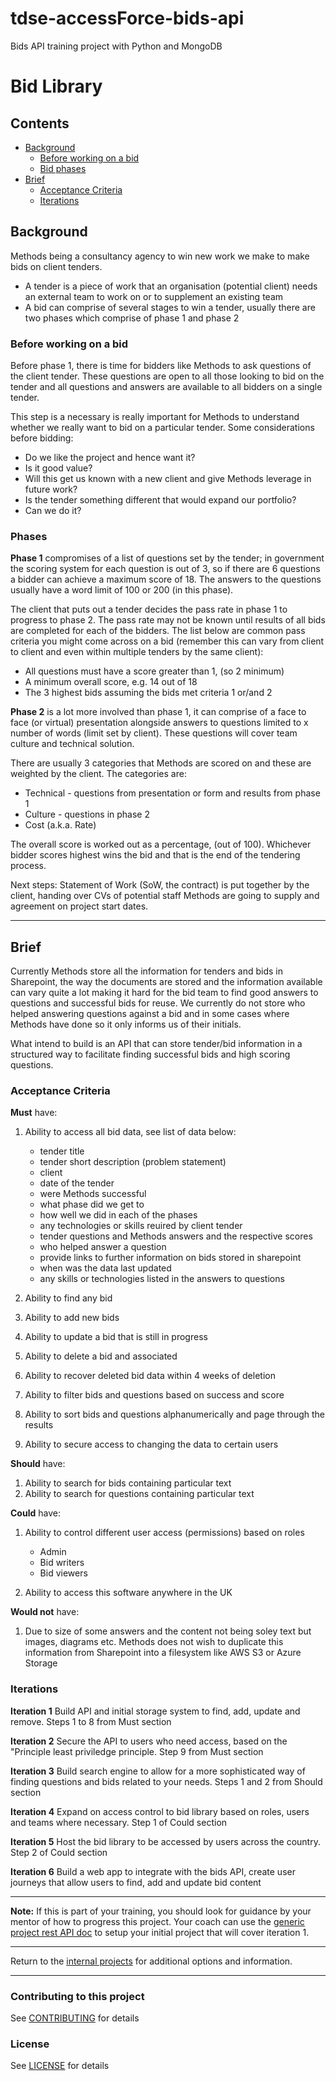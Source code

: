 # tdse-accessForce-bids-api
Bids API training project with Python and MongoDB

# Bid Library

## Contents

- [Background](#background)
  - [Before working on a bid](#before-working-on-a-bid)
  - [Bid phases](#phases)
- [Brief](#brief)
  - [Acceptance Criteria](#acceptance-criteria)
  - [Iterations](#iterations)

## Background

Methods being a consultancy agency to win new work we make to make bids on client tenders.

- A tender is a piece of work that an organisation (potential client) needs an external team to work on or to supplement an existing team
- A bid can comprise of several stages to win a tender, usually there are two phases which comprise of phase 1 and phase 2

### Before working on a bid

Before phase 1, there is time for bidders like Methods to ask questions of the client tender. These questions are open to all those looking to bid on the tender and all questions and answers are available to all bidders on a single tender.

This step is a necessary is really important for Methods to understand whether we really want to bid on a particular tender. Some considerations before bidding:

- Do we like the project and hence want it?
- Is it good value?
- Will this get us known with a new client and give Methods leverage in future work?
- Is the tender something different that would expand our portfolio?
- Can we do it?

### Phases

**Phase 1** compromises of a list of questions set by the tender; in government the scoring system for each question is out of 3, so if there are 6 questions a bidder can achieve a maximum score of 18. The answers to the questions usually have a word limit of 100 or 200 (in this phase).

The client that puts out a tender decides the pass rate in phase 1 to progress to phase 2. The pass rate may not be known until results of all bids are completed for each of the bidders. The list below are common pass criteria you might come across on a bid (remember this can vary from client to client and even within multiple tenders by the same client):

- All questions must have a score greater than 1, (so 2 minimum)
- A minimum overall score, e.g. 14 out of 18
- The 3 highest bids assuming the bids met criteria 1 or/and 2

**Phase 2** is a lot more involved than phase 1, it can comprise of a face to face (or virtual) presentation alongside answers to questions limited to x number of words (limit set by client). These questions will cover team culture and technical solution.

There are usually 3 categories that Methods are scored on and these are weighted by the client. The categories are:

- Technical - questions from presentation or form and results from phase 1
- Culture - questions in phase 2
- Cost (a.k.a. Rate)

The overall score is worked out as a percentage, (out of 100). Whichever bidder scores highest wins the bid and that is the end of the tendering process.

Next steps: Statement of Work (SoW, the contract) is put together by the client, handing over CVs of potential staff Methods are going to supply and agreement on project start dates.

--------------

## Brief

Currently Methods store all the information for tenders and bids in Sharepoint, the way the documents are stored and the information available can vary quite a lot making it hard for the bid team to find good answers to questions and successful bids for reuse. We currently do not store who helped answering questions against a bid and in some cases where Methods have done so it only informs us of their initials.

What intend to build is an API that can store tender/bid information in a structured way to facilitate finding successful bids and high scoring questions.

### Acceptance Criteria

**Must** have:

1. Ability to access all bid data, see list of data below:

    - tender title
    - tender short description (problem statement)
    - client
    - date of the tender
    - were Methods successful
    - what phase did we get to
    - how well we did in each of the phases
    - any technologies or skills reuired by client tender
    - tender questions and Methods answers and the respective scores
    - who helped answer a question
    - provide links to further information on bids stored in sharepoint
    - when was the data last updated
    - any skills or technologies listed in the answers to questions

1. Ability to find any bid
1. Ability to add new bids
1. Ability to update a bid that is still in progress
1. Ability to delete a bid and associated
1. Ability to recover deleted bid data within 4 weeks of deletion
1. Ability to filter bids and questions based on success and score
1. Ability to sort bids and questions alphanumerically and page through the results
1. Ability to secure access to changing the data to certain users

**Should** have:

1. Ability to search for bids containing particular text
1. Ability to search for questions containing particular text

**Could** have:

1. Ability to control different user access (permissions) based on roles

    - Admin
    - Bid writers
    - Bid viewers

1. Ability to access this software anywhere in the UK

**Would not** have:

1. Due to size of some answers and the content not being soley text but images, diagrams etc. Methods does not wish to duplicate this information from Sharepoint into a filesystem like AWS S3 or Azure Storage

### Iterations

**Iteration 1** Build API and initial storage system to find, add, update and remove. Steps 1 to 8 from Must section

**Iteration 2** Secure the API to users who need access, based on the "Principle least priviledge principle. Step 9 from Must section

**Iteration 3** Build search engine to allow for a more sophisticated way of finding questions and bids related to your needs. Steps 1 and 2 from Should section

**Iteration 4** Expand on access control to bid library based on roles, users and teams where necessary. Step 1 of Could section

**Iteration 5** Host the bid library to be accessed by users across the country. Step 2 of Could section

**Iteration 6** Build a web app to integrate with the bids API, create user journeys that allow users to find, add and update bid content

--------------

**Note:** If this is part of your training, you should look for guidance by your mentor of how to progress this project. Your coach can use the [generic project rest API doc](/training/generic-projects/rest-api/README.md) to setup your initial project that will cover iteration 1.

--------------

Return to the [internal projects](https://github.com/methods/tdse-projects/blob/main/internal/README.md) for additional options and information.

--------------

### Contributing to this project

See [CONTRIBUTING](https://github.com/methods/tdse-accessForce-bids-api/blob/main/CONTRIBUTING.md) for details

### License

See [LICENSE](https://github.com/methods/tdse-accessForce-bids-api/blob/main/LICENSE.md) for details
